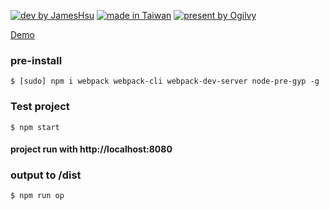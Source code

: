 [![dev by JamesHsu](https://img.shields.io/badge/Dev%20by-Jameshsu1125-green)](https://github.com/jameshsu1125/)
[![made in Taiwan](https://img.shields.io/badge/Made%20in-Taiwan-orange)](https://github.com/jameshsu1125/)
[![present by Ogilvy](https://img.shields.io/badge/Present%20By-Ogilvy-red)](https://www.ogilvy.com.tw/)

[Demo](https://ogilvy.lesca.net/_project/chiaoshi/v5/)
### pre-install

```
$ [sudo] npm i webpack webpack-cli webpack-dev-server node-pre-gyp -g
```

### Test project

```
$ npm start
```

#### project run with http://localhost:8080

### output to /dist

```
$ npm run op
```
